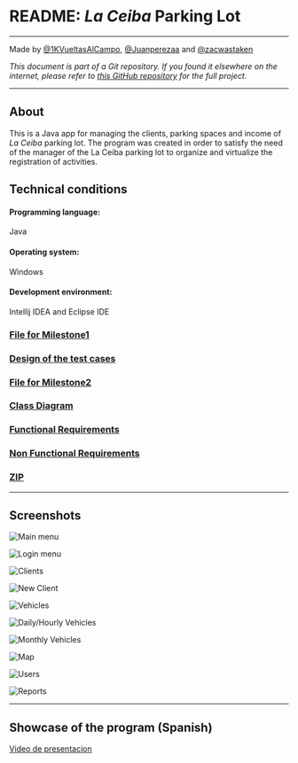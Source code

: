 # README: <i>La Ceiba</i> Parking Lot

---
Made by [@1KVueltasAlCampo](https://github.com/1KVueltasAlCampo), [@Juanperezaa](https://github.com/Juanperezaa) and [@zacwastaken](https://github.com/zacwastaken)

<i>This document is part of a Git repository. If you found it elsewhere on the internet, please refer
to [this GitHub repository](https://github.com/zacwastaken/la-ceiba-parking-lot) for the full project.</i>

---

## About

This is a Java app for managing the clients, parking spaces and income of <i>La Ceiba</i> parking
lot. The program was created in order to satisfy the need of the manager of the La Ceiba parking lot to organize and virtualize the registration of activities.

## Technical conditions
#### Programming language:
Java
#### Operating system:
Windows
#### Development environment:
Intellij IDEA and Eclipse IDE

### [File for Milestone1](docs/FirstDelivery.pdf)
### [Design of the test cases](docs/DiseñoDePruebasUnitarias.pdf)
### [File for Milestone2](docs/2ndMilestone.pdf)
### [Class Diagram](docs/ClassDiagram.pdf)
### [Functional Requirements](docs/RequerimientosFuncionalesTI3.pdf)
### [Non Functional Requirements](docs/RequerimientosNoFuncionales.pdf)
### [ZIP](docs/A00368421-A00369582-A00368069.zip)

---

## Screenshots 

![Main menu](docs/screenshots/main-menu.png "Main menu")

![Login menu](docs/screenshots/login.png "Login menu")

![Clients](docs/screenshots/client-tbv.png "Clients view")

![New Client](docs/screenshots/new-client-emerg.png "New Client")

![Vehicles](docs/screenshots/vehicle-tbv.png "Vehicles view")

![Daily/Hourly Vehicles](docs/screenshots/vehicle-hod.png "Hourly/Daily Vehicles view")

![Monthly Vehicles](docs/screenshots/vehicle-monthly.png "Monthly Vehicles")

![Map](docs/screenshots/map.png "Map of the parking lot")

![Users](docs/screenshots/user-tbv.png "Users view")

![Reports](docs/screenshots/reports.png "Reports menu")

---

## Showcase of the program (Spanish)

[Video de presentacion](https://youtu.be/vgnLkLBf9SU)
